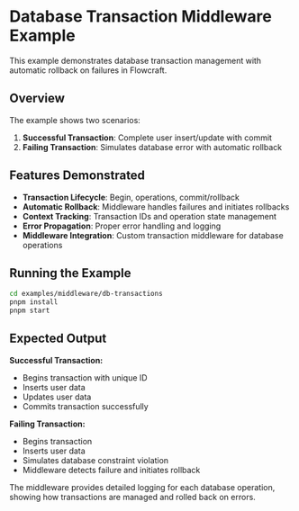 # Database Transaction Middleware Example

This example demonstrates database transaction management with automatic rollback on failures in Flowcraft.

## Overview

The example shows two scenarios:
1. **Successful Transaction**: Complete user insert/update with commit
2. **Failing Transaction**: Simulates database error with automatic rollback

## Features Demonstrated

- **Transaction Lifecycle**: Begin, operations, commit/rollback
- **Automatic Rollback**: Middleware handles failures and initiates rollbacks
- **Context Tracking**: Transaction IDs and operation state management
- **Error Propagation**: Proper error handling and logging
- **Middleware Integration**: Custom transaction middleware for database operations

## Running the Example

```bash
cd examples/middleware/db-transactions
pnpm install
pnpm start
```

## Expected Output

**Successful Transaction:**
- Begins transaction with unique ID
- Inserts user data
- Updates user data
- Commits transaction successfully

**Failing Transaction:**
- Begins transaction
- Inserts user data
- Simulates database constraint violation
- Middleware detects failure and initiates rollback

The middleware provides detailed logging for each database operation, showing how transactions are managed and rolled back on errors.